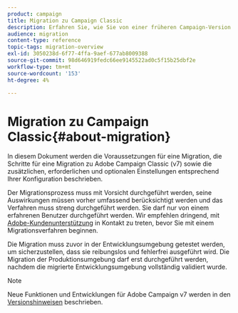 ```yaml
---
product: campaign
title: Migration zu Campaign Classic
description: Erfahren Sie, wie Sie von einer früheren Campaign-Version zu Campaign Classic migrieren
audience: migration
content-type: reference
topic-tags: migration-overview
exl-id: 3050238d-6f77-4ffa-9aef-677ab8009388
source-git-commit: 98d646919fedc66ee9145522ad0c5f15b25dbf2e
workflow-type: tm+mt
source-wordcount: '153'
ht-degree: 4%

---
```


# Migration zu Campaign Classic{#about-migration}

In diesem Dokument werden die Voraussetzungen für eine Migration, die Schritte für eine Migration zu Adobe Campaign Classic (v7) sowie die zusätzlichen, erforderlichen und optionalen Einstellungen entsprechend Ihrer Konfiguration beschrieben.

Der Migrationsprozess muss mit Vorsicht durchgeführt werden, seine Auswirkungen müssen vorher umfassend berücksichtigt werden und das Verfahren muss streng durchgeführt werden. Sie darf nur von einem erfahrenen Benutzer durchgeführt werden. Wir empfehlen dringend, mit [Adobe-Kundenunterstützung](https://helpx.adobe.com/de/enterprise/admin-guide.html/enterprise/using/support-for-experience-cloud.ug.html) in Kontakt zu treten, bevor Sie mit einem Migrationsverfahren beginnen.

Die Migration muss zuvor in der Entwicklungsumgebung getestet werden, um sicherzustellen, dass sie reibungslos und fehlerfrei ausgeführt wird. Die Migration der Produktionsumgebung darf erst durchgeführt werden, nachdem die migrierte Entwicklungsumgebung vollständig validiert wurde.

>[!NOTE]
>
>Neue Funktionen und Entwicklungen für Adobe Campaign v7 werden in den [Versionshinweisen](../../rn/using/latest-release.md) beschrieben.
